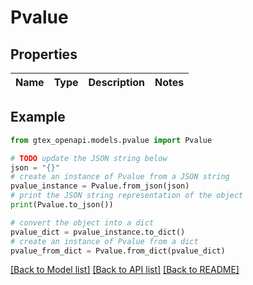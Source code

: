 # Pvalue


## Properties

Name | Type | Description | Notes
------------ | ------------- | ------------- | -------------

## Example

```python
from gtex_openapi.models.pvalue import Pvalue

# TODO update the JSON string below
json = "{}"
# create an instance of Pvalue from a JSON string
pvalue_instance = Pvalue.from_json(json)
# print the JSON string representation of the object
print(Pvalue.to_json())

# convert the object into a dict
pvalue_dict = pvalue_instance.to_dict()
# create an instance of Pvalue from a dict
pvalue_from_dict = Pvalue.from_dict(pvalue_dict)
```
[[Back to Model list]](../README.md#documentation-for-models) [[Back to API list]](../README.md#documentation-for-api-endpoints) [[Back to README]](../README.md)


